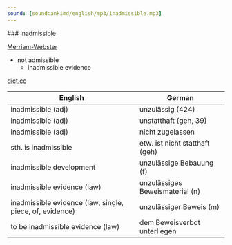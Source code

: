 ```yaml
---
sound: [sound:ankimd/english/mp3/inadmissible.mp3]
---
```


\### inadmissible

[Merriam-Webster](https://www.merriam-webster.com/dictionary/inadmissible)

- not admissible
    - inadmissible evidence

[dict.cc](https://www.dict.cc/inadmissible)

| English        | German       |
| -------------- | ------------ |
| inadmissible (adj) | unzulässig (424) |
| inadmissible (adj) | unstatthaft (geh, 39) |
| inadmissible (adj) | nicht zugelassen |
| sth. is inadmissible | etw. ist nicht statthaft (geh) |
| inadmissible development | unzulässige Bebauung (f) |
| inadmissible evidence (law) | unzulässiges Beweismaterial (n) |
| inadmissible evidence (law, single, piece, of, evidence) | unzulässiger Beweis (m) |
| to be inadmissible evidence (law) | dem Beweisverbot unterliegen |
